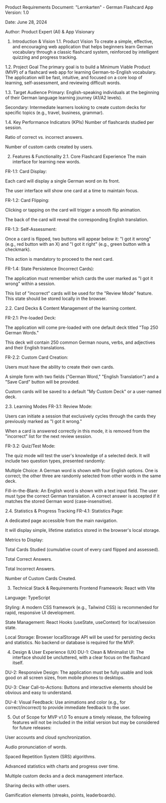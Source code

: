 Product Requirements Document: "Lernkarten" - German Flashcard App
Version: 1.0

Date: June 28, 2024

Author: Product Expert (AI) & App Visionary

1. Introduction & Vision
1.1. Product Vision
To create a simple, effective, and encouraging web application that helps beginners learn German vocabulary through a classic flashcard system, reinforced by intelligent quizzing and progress tracking.

1.2. Project Goal
The primary goal is to build a Minimum Viable Product (MVP) of a flashcard web app for learning German-to-English vocabulary. The application will be fast, intuitive, and focused on a core loop of learning, self-assessment, and reviewing difficult words.

1.3. Target Audience
Primary: English-speaking individuals at the beginning of their German language learning journey (A1/A2 levels).

Secondary: Intermediate learners looking to create custom decks for specific topics (e.g., travel, business, grammar).

1.4. Key Performance Indicators (KPIs)
Number of flashcards studied per session.

Ratio of correct vs. incorrect answers.

Number of custom cards created by users.

2. Features & Functionality
2.1. Core Flashcard Experience
The main interface for learning new words.

FR-1.1: Card Display:

Each card will display a single German word on its front.

The user interface will show one card at a time to maintain focus.

FR-1.2: Card Flipping:

Clicking or tapping on the card will trigger a smooth flip animation.

The back of the card will reveal the corresponding English translation.

FR-1.3: Self-Assessment:

Once a card is flipped, two buttons will appear below it: "I got it wrong" (e.g., red button with an X) and "I got it right" (e.g., green button with a checkmark).

This action is mandatory to proceed to the next card.

FR-1.4: State Persistence (Incorrect Cards):

The application must remember which cards the user marked as "I got it wrong" within a session.

This list of "incorrect" cards will be used for the "Review Mode" feature. This state should be stored locally in the browser.

2.2. Card Decks & Content
Management of the learning content.

FR-2.1: Pre-loaded Deck:

The application will come pre-loaded with one default deck titled "Top 250 German Words."

This deck will contain 250 common German nouns, verbs, and adjectives and their English translations.

FR-2.2: Custom Card Creation:

Users must have the ability to create their own cards.

A simple form with two fields ("German Word," "English Translation") and a "Save Card" button will be provided.

Custom cards will be saved to a default "My Custom Deck" or a user-named deck.

2.3. Learning Modes
FR-3.1: Review Mode:

Users can initiate a session that exclusively cycles through the cards they previously marked as "I got it wrong."

When a card is answered correctly in this mode, it is removed from the "incorrect" list for the next review session.

FR-3.2: Quiz/Test Mode:

The quiz mode will test the user's knowledge of a selected deck. It will include two question types, presented randomly:

Multiple Choice: A German word is shown with four English options. One is correct; the other three are randomly selected from other words in the same deck.

Fill-in-the-Blank: An English word is shown with a text input field. The user must type the correct German translation. A correct answer is accepted if it matches the stored German word (case-insensitive).

2.4. Statistics & Progress Tracking
FR-4.1: Statistics Page:

A dedicated page accessible from the main navigation.

It will display simple, lifetime statistics stored in the browser's local storage.

Metrics to Display:

Total Cards Studied (cumulative count of every card flipped and assessed).

Total Correct Answers.

Total Incorrect Answers.

Number of Custom Cards Created.

3. Technical Stack & Requirements
Frontend Framework: React with Vite

Language: TypeScript

Styling: A modern CSS framework (e.g., Tailwind CSS) is recommended for rapid, responsive UI development.

State Management: React Hooks (useState, useContext) for local/session state.

Local Storage: Browser localStorage API will be used for persisting decks and statistics. No backend or database is required for the MVP.

4. Design & User Experience (UX)
DU-1: Clean & Minimalist UI: The interface should be uncluttered, with a clear focus on the flashcard itself.

DU-2: Responsive Design: The application must be fully usable and look good on all screen sizes, from mobile phones to desktops.

DU-3: Clear Call-to-Actions: Buttons and interactive elements should be obvious and easy to understand.

DU-4: Visual Feedback: Use animations and color (e.g., for correct/incorrect) to provide immediate feedback to the user.

5. Out of Scope for MVP v1.0
To ensure a timely release, the following features will not be included in the initial version but may be considered for future releases:

User accounts and cloud synchronization.

Audio pronunciation of words.

Spaced Repetition System (SRS) algorithms.

Advanced statistics with charts and progress over time.

Multiple custom decks and a deck management interface.

Sharing decks with other users.

Gamification elements (streaks, points, leaderboards).